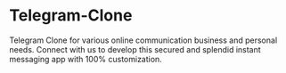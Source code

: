 # Telegram-Clone
Telegram Clone for various online communication business and personal needs. Connect with us to develop this secured and splendid instant messaging app with 100% customization.
